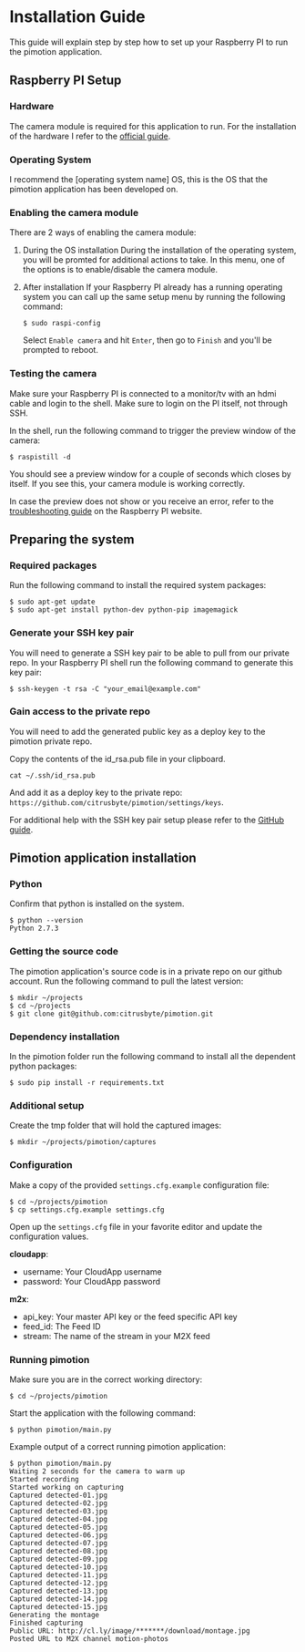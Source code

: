 Installation Guide
==================

This guide will explain step by step how to set up your Raspberry PI to run the pimotion application.

## Raspberry PI Setup

### Hardware

The camera module is required for this application to run. For the installation of the hardware I refer to the [official guide](http://www.raspberrypi.org/help/camera-module-setup).

### Operating System

I recommend the [operating system name] OS, this is the OS that the pimotion application has been developed on.

### Enabling the camera module

There are 2 ways of enabling the camera module:

1. During the OS installation
	During the installation of the operating system, you will be promted for additional actions to take. In this menu, one of the options is to enable/disable the camera module.

2. After installation
	If your Raspberry PI already has a running operating system you can call up the same setup menu by running the following command:

	```
	$ sudo raspi-config
	```

	Select `Enable camera` and hit `Enter`, then go to `Finish` and you'll be prompted to reboot.

### Testing the camera

Make sure your Raspberry PI is connected to a monitor/tv with an hdmi cable and login to the shell. Make sure to login on the PI itself, not through SSH.

In the shell, run the following command to trigger the preview window of the camera:

```
$ raspistill -d
```

You should see a preview window for a couple of seconds which closes by itself. If you see this, your camera module is working correctly.

In case the preview does not show or you receive an error, refer to the [troubleshooting guide](http://www.raspberrypi.org/documentation/troubleshooting/hardware/camera.md) on the Raspberry PI website.

## Preparing the system

### Required packages

Run the following command to install the required system packages:

```
$ sudo apt-get update
$ sudo apt-get install python-dev python-pip imagemagick
```

### Generate your SSH key pair

You will need to generate a SSH key pair to be able to pull from our private repo. In your Raspberry PI shell run the following command to generate this key pair:

```
$ ssh-keygen -t rsa -C "your_email@example.com"
```

### Gain access to the private repo

You will need to add the generated public key as a deploy key to the pimotion private repo.

Copy the contents of the id_rsa.pub file in your clipboard.

```
cat ~/.ssh/id_rsa.pub
```

And add it as a deploy key to the private repo: `https://github.com/citrusbyte/pimotion/settings/keys`.

For additional help with the SSH key pair setup please refer to the [GitHub guide](https://help.github.com/articles/generating-ssh-keys/).


## Pimotion application installation

### Python

Confirm that python is installed on the system.

```
$ python --version
Python 2.7.3
```

### Getting the source code

The pimotion application's source code is in a private repo on our github account. Run the following command to pull the latest version:

```
$ mkdir ~/projects
$ cd ~/projects
$ git clone git@github.com:citrusbyte/pimotion.git
```

### Dependency installation

In the pimotion folder run the following command to install all the dependent python packages:

```
$ sudo pip install -r requirements.txt
```

### Additional setup

Create the tmp folder that will hold the captured images:

```
$ mkdir ~/projects/pimotion/captures
```

### Configuration

Make a copy of the provided `settings.cfg.example` configuration file:

```
$ cd ~/projects/pimotion
$ cp settings.cfg.example settings.cfg
```

Open up the `settings.cfg` file in your favorite editor and update the configuration values.

__cloudapp__:
 * username: Your CloudApp username
 * password: Your CloudApp password

__m2x__:
 * api_key: Your master API key or the feed specific API key
 * feed_id: The Feed ID
 * stream: The name of the stream in your M2X feed

### Running pimotion

Make sure you are in the correct working directory:

```
$ cd ~/projects/pimotion
```

Start the application with the following command:

```
$ python pimotion/main.py
```

Example output of a correct running pimotion application:

	$ python pimotion/main.py 
	Waiting 2 seconds for the camera to warm up
	Started recording
	Started working on capturing
	Captured detected-01.jpg
	Captured detected-02.jpg
	Captured detected-03.jpg
	Captured detected-04.jpg
	Captured detected-05.jpg
	Captured detected-06.jpg
	Captured detected-07.jpg
	Captured detected-08.jpg
	Captured detected-09.jpg
	Captured detected-10.jpg
	Captured detected-11.jpg
	Captured detected-12.jpg
	Captured detected-13.jpg
	Captured detected-14.jpg
	Captured detected-15.jpg
	Generating the montage
	Finished capturing
	Public URL: http://cl.ly/image/*******/download/montage.jpg
	Posted URL to M2X channel motion-photos


